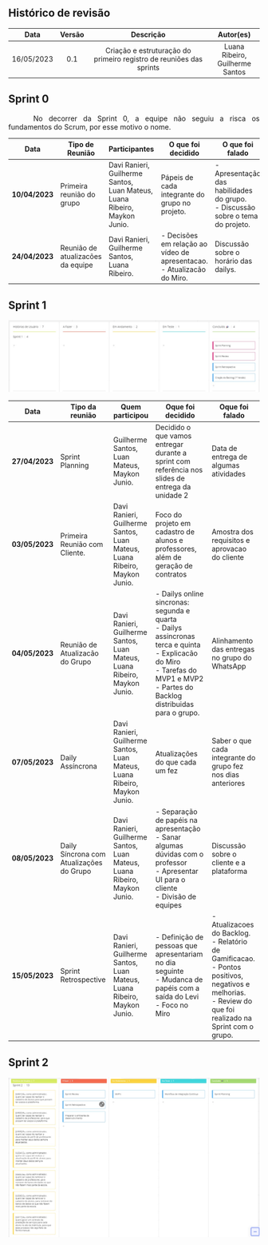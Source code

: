 ## Histórico de revisão

|    Data    | Versão |                              Descrição                              |              Autor(es)               |
| :--------: | :----: | :-----------------------------------------------------------------: | :----------------------------------: |
| 16/05/2023 |  0.1   | Criação e estruturação do primeiro registro de reuniões das sprints | Luana Ribeiro, </br>Guilherme Santos |

## Sprint 0 

<p style="text-indent: 50px;text-align: justify;"> No decorrer da Sprint 0, a equipe não seguiu a risca os fundamentos do Scrum, por esse motivo o nome.
</p>

| Data | Tipo de Reunião | Participantes | O que foi decidido | O que foi falado |
| ---- | --------------- | ------------- | ------------------ | ---------------- |
| <b>10/04/2023</b> | Primeira reunião do grupo | Davi Ranieri,<br>Guilherme Santos,<br> Luan Mateus,<br> Luana Ribeiro,<br>Maykon Junio. | Pápeis de cada integrante do grupo no projeto. | - Apresentação das habilidades do grupo.<br>- Discussão sobre o tema do projeto. |  |
| <b>24/04/2023</b> | Reunião de atualizacões da equipe | Davi Ranieri,<br>Guilherme Santos,<br> Luana Ribeiro. | - Decisões em relação ao vídeo de apresentacao. </br> - Atualizacão do Miro. | Discussão sobre o horário das dailys. |


## Sprint 1

![1](images/../../images/slides-unidade-1/Sprint1.jpeg)

| Data | Tipo da reunião | Quem participou | Oque foi decidido | Oque foi falado |
| ---- | --------------- | --------------- | ----------------- | --------------- |
| <b>27/04/2023</b> | Sprint Planning | Guilherme Santos,<br> Luan Mateus,<br> Maykon Junio. | Decidido o que vamos entregar durante a sprint com referência nos slides de entrega da unidade 2 | Data de entrega de algumas atividades |
| <b>03/05/2023</b> | Primeira Reunião com Cliente. | Davi Ranieri,<br>Guilherme Santos,<br> Luan Mateus,<br> Luana Ribeiro,<br>Maykon Junio. | Foco do projeto em cadastro de alunos e professores, além de geração de contratos | Amostra dos requisitos e aprovacao do cliente |
| <b>04/05/2023</b> | Reunião de Atualizacão do Grupo | Davi Ranieri,<br>Guilherme Santos,<br> Luan Mateus,<br> Luana Ribeiro,<br>Maykon Junio. | - Dailys online sincronas: segunda e quarta </br> - Dailys assincronas terca e quinta </br> - Explicacão do Miro </br> - Tarefas do MVP1 e MVP2<br> - Partes do Backlog distribuidas para o grupo. | Alinhamento das entregas no grupo do WhatsApp|
| <b>07/05/2023<b>  | Daily Assíncrona | Davi Ranieri,<br>Guilherme Santos,<br> Luan Mateus,<br> Luana Ribeiro,<br>Maykon Junio.  | Atualizações do que cada um fez | Saber o que cada integrante do grupo fez nos dias anteriores |
| <b>08/05/2023<b>  | Daily Síncrona com Atualizações do Grupo | Davi Ranieri,<br>Guilherme Santos,<br> Luan Mateus,<br> Luana Ribeiro,<br>Maykon Junio.   | - Separação de papéis na apresentação </br> - Sanar algumas dúvidas com o professor </br> - Apresentar UI para o cliente </br> - Divisão de equipes | Discussão sobre o cliente e a plataforma |
| <b>15/05/2023<b>  | Sprint Retrospective | Davi Ranieri,<br>Guilherme Santos,<br> Luan Mateus,<br> Luana Ribeiro,<br>Maykon Junio. | - Definição de pessoas que apresentariam no dia seguinte </br> - Mudanca de papéis com a saída do Levi </br> - Foco no Miro | - Atualizacoes do Backlog. </br> - Relatório de Gamificacao. </br> - Pontos positivos, negativos e melhorias. </br> - Review do que foi realizado na Sprint com o grupo. |

## Sprint 2

![2](images/../../images/slides-unidade-1/Sprint2.jpeg)
